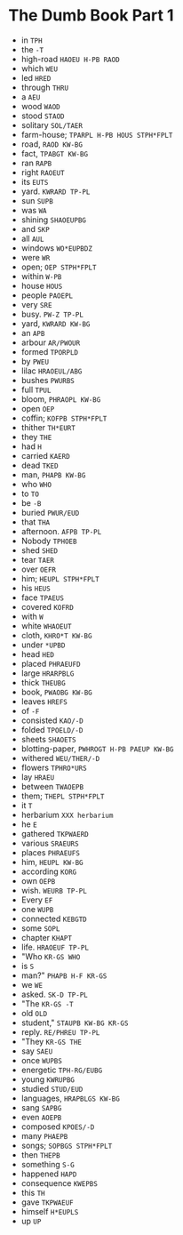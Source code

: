 # The Dumb Book Part 1

* in `TPH`
* the `-T`
* high-road `HAOEU H-PB RAOD`
* which `WEU`
* led `HRED`
* through `THRU`
* a `AEU`
* wood `WAOD`
* stood `STAOD`
* solitary `SOL/TAER`
* farm-house; `TPARPL H-PB HOUS STPH*FPLT`
* road, `RAOD KW-BG`
* fact, `TPABGT KW-BG`
* ran `RAPB`
* right `RAOEUT`
* its `EUTS`
* yard. `KWRARD TP-PL`
* sun `SUPB`
* was `WA`
* shining `SHAOEUPBG`
* and `SKP`
* all `AUL`
* windows `WO*EUPBDZ`
* were `WR`
* open; `OEP STPH*FPLT`
* within `W-PB`
* house `HOUS`
* people `PAOEPL`
* very `SRE`
* busy. `PW-Z TP-PL`
* yard, `KWRARD KW-BG`
* an `APB`
* arbour `AR/PWOUR`
* formed `TPORPLD`
* by `PWEU`
* lilac `HRAOEUL/ABG`
* bushes `PWURBS`
* full `TPUL`
* bloom, `PHRAOPL KW-BG`
* open `OEP`
* coffin; `KOFPB STPH*FPLT`
* thither `TH*EURT`
* they `THE`
* had `H`
* carried `KAERD`
* dead `TKED`
* man, `PHAPB KW-BG`
* who `WHO`
* to `TO`
* be `-B`
* buried `PWUR/EUD`
* that `THA`
* afternoon. `AFPB TP-PL`
* Nobody `TPHOEB`
* shed `SHED`
* tear `TAER`
* over `OEFR`
* him; `HEUPL STPH*FPLT`
* his `HEUS`
* face `TPAEUS`
* covered `KOFRD`
* with `W`
* white `WHAOEUT`
* cloth, `KHRO*T KW-BG`
* under `*UPBD`
* head `HED`
* placed `PHRAEUFD`
* large `HRARPBLG`
* thick `THEUBG`
* book, `PWAOBG KW-BG`
* leaves `HREFS`
* of `-F`
* consisted `KAO/-D`
* folded `TPOELD/-D`
* sheets `SHAOETS`
* blotting-paper, `PWHROGT H-PB PAEUP KW-BG`
* withered `WEU/THER/-D`
* flowers `TPHRO*URS`
* lay `HRAEU`
* between `TWAOEPB`
* them; `THEPL STPH*FPLT`
* it `T`
* herbarium `XXX herbarium`
* he `E`
* gathered `TKPWAERD`
* various `SRAEURS`
* places `PHRAEUFS`
* him, `HEUPL KW-BG`
* according `KORG`
* own `OEPB`
* wish. `WEURB TP-PL`
* Every `EF`
* one `WUPB`
* connected `KEBGTD`
* some `SOPL`
* chapter `KHAPT`
* life. `HRAOEUF TP-PL`
* "Who `KR-GS WHO`
* is `S`
* man?" `PHAPB H-F KR-GS`
* we `WE`
* asked. `SK-D TP-PL`
* "The `KR-GS -T`
* old `OLD`
* student," `STAUPB KW-BG KR-GS`
* reply. `RE/PHREU TP-PL`
* "They `KR-GS THE`
* say `SAEU`
* once `WUPBS`
* energetic `TPH-RG/EUBG`
* young `KWRUPBG`
* studied `STUD/EUD`
* languages, `HRAPBLGS KW-BG`
* sang `SAPBG`
* even `AOEPB`
* composed `KPOES/-D`
* many `PHAEPB`
* songs; `SOPBGS STPH*FPLT`
* then `THEPB`
* something `S-G`
* happened `HAPD`
* consequence `KWEPBS`
* this `TH`
* gave `TKPWAEUF`
* himself `H*EUPLS`
* up `UP`
